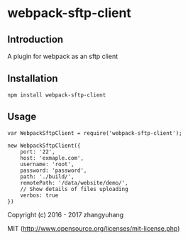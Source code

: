 # webpack-sftp-client

## Introduction

A plugin for webpack as an sftp client

## Installation

```
npm install webpack-sftp-client
```

## Usage

```
var WebpackSftpClient = require('webpack-sftp-client');

new WebpackSftpClient({
    port: '22',
    host: 'exmaple.com',
    username: 'root',
    password: 'password',
    path: './build/',
    remotePath: '/data/website/demo/',
    // Show details of files uploading
    verbos: true
})
```
Copyright (c) 2016 - 2017 zhangyuhang

MIT (http://www.opensource.org/licenses/mit-license.php)
